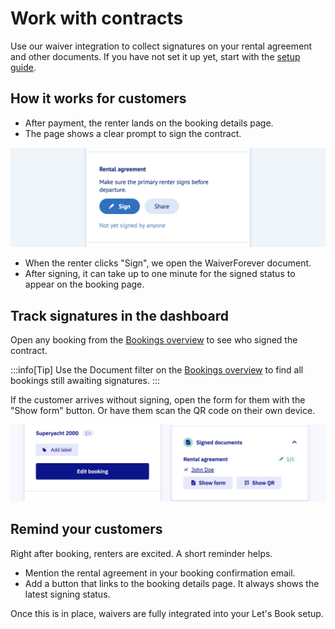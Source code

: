 # Work with contracts

Use our waiver integration to collect signatures on your rental agreement and other documents. If you have not set it up yet, start with the [setup guide](../settings/waivers/set-up-waivers.md).

## How it works for customers

- After payment, the renter lands on the booking details page.
- The page shows a clear prompt to sign the contract.

![Screenshot of sign contract](graphics/sign-contract.png)

- When the renter clicks "Sign", we open the WaiverForever document.
- After signing, it can take up to one minute for the signed status to appear on the booking page.

## Track signatures in the dashboard

Open any booking from the [Bookings overview](https://dashboard.letsbook.app/bookings) to see who signed the contract.

:::info[Tip]
Use the Document filter on the [Bookings overview](https://dashboard.letsbook.app/bookings) to find all bookings still awaiting signatures.
:::

If the customer arrives without signing, open the form for them with the "Show form" button. Or have them scan the QR code on their own device.

![Screenshot of signed contract](graphics/signed-documents.png)

## Remind your customers

Right after booking, renters are excited. A short reminder helps.

- Mention the rental agreement in your booking confirmation email.
- Add a button that links to the booking details page. It always shows the latest signing status.

Once this is in place, waivers are fully integrated into your Let's Book setup.
